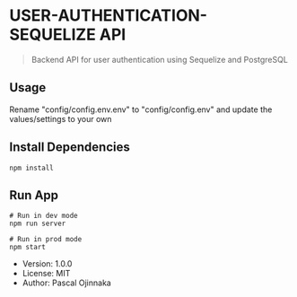 # USER-AUTHENTICATION-SEQUELIZE API

> Backend API for user authentication using Sequelize and PostgreSQL

## Usage

Rename "config/config.env.env" to "config/config.env" and update the values/settings to your own

## Install Dependencies

```
npm install
```

## Run App

```
# Run in dev mode
npm run server

# Run in prod mode
npm start
```

- Version: 1.0.0
- License: MIT
- Author: Pascal Ojinnaka
